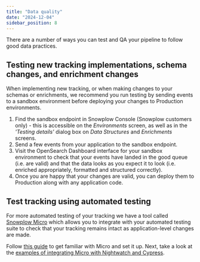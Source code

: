 ```yaml
---
title: "Data quality"
date: "2024-12-04"
sidebar_position: 8
---
```


There are a number of ways you can test and QA your pipeline to follow good data practices.

## Testing new tracking implementations, schema changes, and enrichment changes

When implementing new tracking, or when making changes to your schemas or enrichments, we recommend you run testing by sending events to a sandbox environment before deploying your changes to Production environments.

1. Find the sandbox endpoint in Snowplow Console (Snowplow customers only) - this is accessible on the _Environments_ screen, as well as in the _'Testing details'_ dialog box on _Data Structures_ and _Enrichments_ screens.
2. Send a few events from your application to the sandbox endpoint.
3. Visit the OpenSearch Dashboard interface for your sandbox environment to check that your events have landed in the good queue (i.e. are valid) and that the data looks as you expect it to look (i.e. enriched appropriately, formatted and structured correctly).
4. Once you are happy that your changes are valid, you can deploy them to Production along with any application code.

## Test tracking using automated testing

For more automated testing of your tracking we have a tool called [Snowplow Micro](/docs/data-product-studio/data-quality/snowplow-micro/index.md) which allows you to integrate with your automated testing suite to check that your tracking remains intact as application-level changes are made.

Follow [this guide](/docs/data-product-studio/data-quality/snowplow-micro/basic-usage/index.md) to get familiar with Micro and set it up. Next, take a look at the [examples of integrating Micro with Nightwatch and Cypress](/docs/data-product-studio/data-quality/snowplow-micro/automated-testing/index.md).
